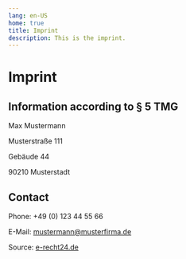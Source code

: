 ```yaml
---
lang: en-US
home: true
title: Imprint
description: This is the imprint.
---
```


# Imprint

## Information according to § 5 TMG

Max Mustermann

Musterstraße 111

Gebäude 44

90210 Musterstadt

## Contact

Phone: +49 (0) 123 44 55 66

E-Mail: mustermann@musterfirma.de

Source: [e-recht24.de](https://www.e-recht24.de)
